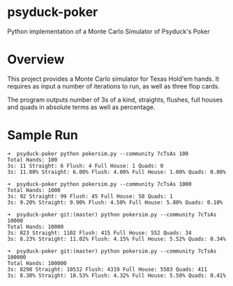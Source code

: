 # psyduck-poker
Python implementation of a Monte Carlo Simulator of Psyduck's Poker

# Overview
This project provides a Monte Carlo simulator for Texas Hold'em hands.
It requires as input a number of iterations to run, as well as three flop cards.

The program outputs number of 3s of a kind, straights, flushes, full houses and quads in absolute terms as well as percentage.

# Sample Run

```
➜  psyduck-poker python pokersim.py --community 7cTsAs 100
Total Hands: 100
3s: 11 Straight: 6 Flush: 4 Full House: 1 Quads: 0
3s: 11.00% Straight: 6.00% Flush: 4.00% Full House: 1.00% Quads: 0.00%

➜  psyduck-poker python pokersim.py --community 7cTsAs 1000
Total Hands: 1000
3s: 92 Straight: 99 Flush: 45 Full House: 58 Quads: 1
3s: 9.20% Straight: 9.90% Flush: 4.50% Full House: 5.80% Quads: 0.10%

➜  psyduck-poker git:(master) python pokersim.py --community 7cTsAs 10000
Total Hands: 10000
3s: 823 Straight: 1102 Flush: 415 Full House: 552 Quads: 34
3s: 8.23% Straight: 11.02% Flush: 4.15% Full House: 5.52% Quads: 0.34%

➜  psyduck-poker git:(master) python pokersim.py --community 7cTsAs 100000
Total Hands: 100000
3s: 8298 Straight: 10532 Flush: 4319 Full House: 5503 Quads: 411
3s: 8.30% Straight: 10.53% Flush: 4.32% Full House: 5.50% Quads: 0.41%
```
